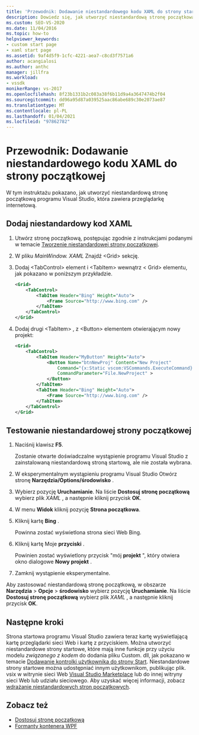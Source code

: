 ```yaml
---
title: 'Przewodnik: Dodawanie niestandardowego kodu XAML do strony startowej | Microsoft Docs'
description: Dowiedz się, jak utworzyć niestandardową stronę początkową programu Visual Studio, która zawiera przeglądarkę internetową, korzystając z tego przewodnika.
ms.custom: SEO-VS-2020
ms.date: 11/04/2016
ms.topic: how-to
helpviewer_keywords:
- custom start page
- xaml start page
ms.assetid: 9af4d5f9-1cfc-4221-aea7-c8cd3f7571a6
author: acangialosi
ms.author: anthc
manager: jillfra
ms.workload:
- vssdk
monikerRange: vs-2017
ms.openlocfilehash: 8f23b1331b2c083a38f6b11d9a4a3647474b2f04
ms.sourcegitcommit: dd96a95d87a039525aac86abe689c30e2073ae87
ms.translationtype: MT
ms.contentlocale: pl-PL
ms.lasthandoff: 01/04/2021
ms.locfileid: "97862782"
---
```

# <a name="walkthrough-add-custom-xaml-to-the-start-page"></a>Przewodnik: Dodawanie niestandardowego kodu XAML do strony początkowej

W tym instruktażu pokazano, jak utworzyć niestandardową stronę początkową programu Visual Studio, która zawiera przeglądarkę internetową.

## <a name="add-custom-xaml"></a>Dodaj niestandardowy kod XAML

1. Utwórz stronę początkową, postępując zgodnie z instrukcjami podanymi w temacie [Tworzenie niestandardowej strony początkowej](../extensibility/creating-a-custom-start-page.md).

2. W pliku *MainWindow. XAML* Znajdź \<Grid> sekcję.

3. Dodaj \<TabControl> element i \<TabItem> wewnątrz \< Grid> elementu, jak pokazano w poniższym przykładzie.

    ```xml
    <Grid>
        <TabControl>
            <TabItem Header="Bing" Height="Auto">
                <Frame Source="http://www.bing.com" />
            </TabItem>
        </TabControl>
    </Grid>
    ```

4. Dodaj drugi \<TabItem> , z \<Button> elementem otwierającym nowy projekt:

    ```xml
    <Grid>
        <TabControl>
            <TabItem Header="MyButton" Height="Auto">
                <Button Name="btnNewProj" Content="New Project"
                    Command="{x:Static vscom:VSCommands.ExecuteCommand}"
                    CommandParameter="File.NewProject" >
                </Button>
            </TabItem>
            <TabItem Header="Bing" Height="Auto">
                <Frame Source="http://www.bing.com" />
            </TabItem>
        </TabControl>
    </Grid>
    ```

## <a name="test-the-custom-start-page"></a>Testowanie niestandardowej strony początkowej

1. Naciśnij klawisz **F5**.

     Zostanie otwarte doświadczalne wystąpienie programu Visual Studio z zainstalowaną niestandardową stroną startową, ale nie została wybrana.

2. W eksperymentalnym wystąpieniu programu Visual Studio Otwórz stronę **Narzędzia/Options/środowisko** .

3. Wybierz pozycję **Uruchamianie**. Na liście **Dostosuj stronę początkową** wybierz plik *XAML* , a następnie kliknij przycisk **OK**.

4. W menu **Widok** kliknij pozycję **Strona początkowa**.

5. Kliknij kartę **Bing** .

     Powinna zostać wyświetlona strona sieci Web Bing.

6. Kliknij kartę Moje **przyciski** .

     Powinien zostać wyświetlony przycisk "mój **projekt** ", który otwiera okno dialogowe **Nowy projekt** .

7. Zamknij wystąpienie eksperymentalne.

Aby zastosować niestandardową stronę początkową, w obszarze **Narzędzia**  >  **Opcje**  >  **środowisko** wybierz pozycję **Uruchamianie**. Na liście **Dostosuj stronę początkową** wybierz plik *XAML* , a następnie kliknij przycisk **OK**.

## <a name="next-steps"></a>Następne kroki

Strona startowa programu Visual Studio zawiera teraz kartę wyświetlającą kartę przeglądarki sieci Web i kartę z przyciskiem. Można utworzyć niestandardowe strony startowe, które mają inne funkcje przy użyciu modelu *związanego z kodem* do dodania pliku Custom. dll, jak pokazano w temacie [Dodawanie kontrolki użytkownika do strony Start](../extensibility/adding-user-control-to-the-start-page.md). Niestandardowe strony startowe można udostępniać innym użytkownikom, publikując plik. vsix w witrynie sieci Web [Visual Studio Marketplace](https://marketplace.visualstudio.com/) lub do innej witryny sieci Web lub udziału sieciowego. Aby uzyskać więcej informacji, zobacz [wdrażanie niestandardowych stron początkowych](../extensibility/deploying-custom-start-pages.md).

## <a name="see-also"></a>Zobacz też

- [Dostosuj stronę początkową](../ide/customizing-the-start-page-for-visual-studio.md)
- [Formanty kontenera WPF](/previous-versions/bb675291(v=vs.110))